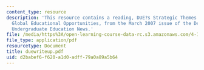 ```yaml
---
content_type: resource
description: 'This resource contains a reading, DUE?s Strategic Themes: Providing
  Global Educational Opportunities, from the March 2007 issue of the Department of
  Undergraduate Education News.'
file: /media/https%3A/open-learning-course-data-rc.s3.amazonaws.com/4-170-ecuador-workshop-fall-2006/d2babef6f620a1d0adff79a0a89a5b64_duewriteup.pdf
file_type: application/pdf
resourcetype: Document
title: duewriteup.pdf
uid: d2babef6-f620-a1d0-adff-79a0a89a5b64
---
```

